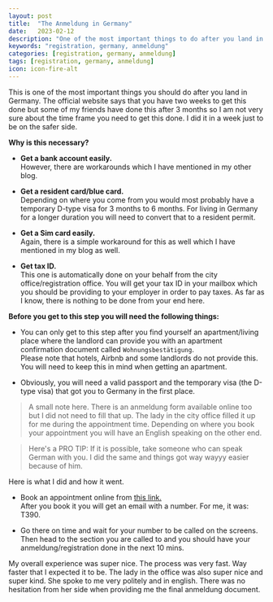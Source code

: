 ```yaml
---
layout: post
title:  "The Anmeldung in Germany"
date:   2023-02-12
description: "One of the most important things to do after you land in Germany."
keywords: "registration, germany, anmeldung"
categories: [registration, germany, anmeldung]
tags: [registration, germany, anmeldung]
icon: icon-fire-alt
---
```


This is one of the most important things you should do after you land in Germany. The official website says that you have two weeks to get this done but some of my friends have done this after 3 months so I am not very sure about the time frame you need to get this done. I did it in a week just to be on the safer side.

**Why is this necessary?**

- **Get a bank account easily.** <br> However, there are workarounds which I have mentioned in my other blog.

- **Get a resident card/blue card.** <br> Depending on where you come from you would most probably have a temporary D-type visa for 3 months to 6 months. For living in Germany for a longer duration you will need to convert that to a resident permit.

- **Get a Sim card easily.** <br> Again, there is a  simple workaround for this as well which I have mentioned in my blog as well.

- **Get tax ID.** <br> This one is automatically done on your behalf from the city office/registration office. You will get your tax ID in your mailbox which you should be providing to your employer in order to pay taxes. As far as I know, there is nothing to be done from your end here.

**Before you get to this step you will need the following things:**

- You can only get to this step after you find yourself an apartment/living place where the landlord can provide you with an apartment confirmation document called `Wohnungsbestätigung`. <br> Please note that hotels, Airbnb and some landlords do not provide this. You will need to keep this in mind when getting an apartment.

- Obviously, you will need a valid passport and the temporary visa (the D-type visa) that got you to Germany in the first place.

> A small note here. There is an anmeldung form available online too but I did not need to fill that up. The lady in the city office filled it up for me during the appointment time. Depending on where you book your appointment you will have an English speaking on the other end.

> Here's a PRO TIP: If it is possible, take someone who can speak German with you. I did the same and things got way wayyy easier because of him.

Here is what I did and how it went.

- Book an appointment online from [this link.](https://welcome.hamburg.de/allgemeines/8428388/anmeldung/) <br> After you book it you will get an email with a number. For me, it was: T390.

- Go there on time and wait for your number to be called on the screens. Then head to the section you are called to and you should have your anmeldung/registration done in the next 10 mins.

My overall experience was super nice. The process was very fast. Way faster that I expected it to be. The lady in the office was also super nice and super kind. She spoke to me very politely and in english. There was no hesitation from her side when providing me the final anmeldung document.